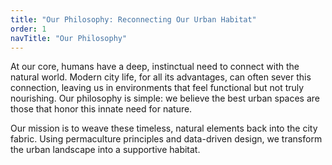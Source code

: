 ```yaml
---
title: "Our Philosophy: Reconnecting Our Urban Habitat"
order: 1
navTitle: "Our Philosophy"
---
```

At our core, humans have a deep, instinctual need to connect with the natural world. Modern city life, for all its advantages, can often sever this connection, leaving us in environments that feel functional but not truly nourishing. Our philosophy is simple: we believe the best urban spaces are those that honor this innate need for nature.

Our mission is to weave these timeless, natural elements back into the city fabric. Using permaculture principles and data-driven design, we transform the urban landscape into a supportive habitat.